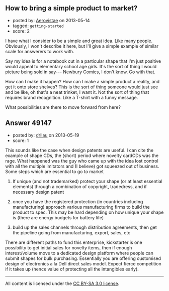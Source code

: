## How to bring a simple product to market?

- posted by: [Aerovistae](https://stackexchange.com/users/-1/17844-aerovistae) on 2013-05-14
- tagged: `getting-started`
- score: 2

I have what I consider to be a simple and great idea. Like many people. Obviously, I won't describe it here, but I'll give a simple example of similar scale for answerers to work with.

Say my idea is for a notebook cut in a particular shape that I'm just positive would appeal to elementary school age girls. It's the sort of thing I would picture being sold in say--- Newbury Comics, I don't know. Go with that.

How can I make it happen? How can I make a simple product a reality, and get it onto store shelves? This is the sort of thing someone would just see and be like, oh that's a neat trinket, I want it. Not the sort of thing that requires brand recognition. Like a T-shirt with a funny message.

What possibilities are there to move forward from here?


## Answer 49147

- posted by: [drllau](https://stackexchange.com/users/-1/26055-drllau) on 2013-05-19
- score: 1

This sounds like the case when design patents are useful. I can cite the example of shape CDs, the (short) period where novelty cardCDs was the rage. What happened was the guy who came up with the idea lost control with all the multiple imitators and (I believe) got squeezed out of business. Some steps which are essential to go to market

 1. If unique (and not trademarked) protect your shape (or at least essential elements) through a combination of copyright, tradedress, and if necessary design patent

 2. once you have the registered protection (in countries including manufacturing) approach various manufacturing firms to build the product to spec. This may be hard depending on how unique your shape is (there are energy budgets for battery life)

 3. build up the sales channels through distribution agreements, then get the pipeline going from manufacturing, export, sales, etc

There are different paths to fund this enterprise, kickstarter is one possibility to get initial sales for novelty items, then if enough interest/volume move to a dedicated design platform where people can submit shapes for bulk purchasing. Essentially you are offering customised design of electronics a la Dell direct sales model. Expect fierce competition if it takes up (hence value of protecting all the intangibles early).



---

All content is licensed under the [CC BY-SA 3.0 license](https://creativecommons.org/licenses/by-sa/3.0/).
